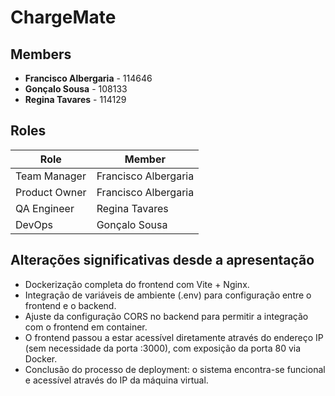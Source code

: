 # ChargeMate

## Members

- **Francisco Albergaria** - 114646
- **Gonçalo Sousa** - 108133
- **Regina Tavares** - 114129

## Roles

| Role            | Member                    |
|-----------------|---------------------------|
| Team Manager    | Francisco Albergaria      |
| Product Owner   | Francisco Albergaria      |
| QA Engineer     | Regina Tavares            |
| DevOps          | Gonçalo Sousa             |



## Alterações significativas desde a apresentação

- Dockerização completa do frontend com Vite + Nginx.
- Integração de variáveis de ambiente (.env) para configuração entre o frontend e o backend.
- Ajuste da configuração CORS no backend para permitir a integração com o frontend em container.
- O frontend passou a estar acessível diretamente através do endereço IP (sem necessidade da porta :3000), com exposição da porta 80 via Docker.
- Conclusão do processo de deployment: o sistema encontra-se funcional e acessível através do IP da máquina virtual.

